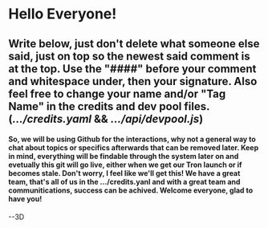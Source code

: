 # Hello Everyone!

## Write below, just don't delete what someone else said, just on top so the newest said comment is at the top. Use the "####" before your comment and whitespace under, then your signature. Also feel free to change your name and/or "Tag Name" in the credits and dev pool files. (<i>...<b>/credits.yaml</b></i> && <i>...<b>/api/devpool.js</b></i>) 

#### So, we will be using Github for the interactions, why not a general way to chat about topics or specifics afterwards that can be removed later. Keep in mind, everything will be findable through  the system later on and evetually this git will go live, either when we get our Tron launch or if becomes stale. Don't worry, I feel like we'll get this! We have a great team, that's all of us in the .../credits.yanl and with a great team and communitications, success can be achived. Welcome everyone, glad to have you!

--3D
